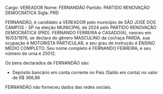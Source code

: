 Cargo: VEREADOR
Nome: FERNANDÃO
Partido: PARTIDO RENOVAÇÃO DEMOCRÁTICA
Sigla: PRD

FERNANDÃO, é candidato a VEREADOR pelo município de SÃO JOSÉ DOS CAMPOS - SP na eleição MUNICIPAL de 2024 pelo PARTIDO RENOVAÇÃO DEMOCRÁTICA (PRD).
FERNANDO FERREIRA é CASADO(A), nasceu em 16/03/1976, se declara do gênero MASCULINO da cor/raça PARDA, sua ocupação é MOTORISTA PARTICULAR, e seu grau de instrução é ENSINO MÉDIO COMPLETO.
Seu nome completo é FERNANDO FERREIRA, e seu número de urna é 25012.

Os bens declarados de FERNANDÃO são: 
- Depósito bancário em conta corrente no País (Saldo em conta) no valor de R$ 366,86

FERNANDÃO não forneceu dados das redes sociais.